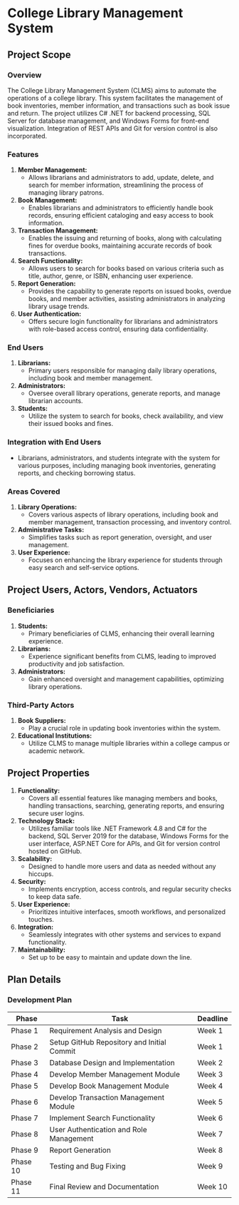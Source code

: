 # College Library Management System

## Project Scope

### Overview
The College Library Management System (CLMS) aims to automate the operations of a college library. This system facilitates the management of book inventories, member information, and transactions such as book issue and return. The project utilizes C# .NET for backend processing, SQL Server for database management, and Windows Forms for front-end visualization. Integration of REST APIs and Git for version control is also incorporated.

### Features
1. **Member Management:**
    - Allows librarians and administrators to add, update, delete, and search for member information, streamlining the process of managing library patrons.
2. **Book Management:**
    - Enables librarians and administrators to efficiently handle book records, ensuring efficient cataloging and easy access to book information.
3. **Transaction Management:**
    - Enables the issuing and returning of books, along with calculating fines for overdue books, maintaining accurate records of book transactions.
4. **Search Functionality:**
    - Allows users to search for books based on various criteria such as title, author, genre, or ISBN, enhancing user experience.
5. **Report Generation:**
    - Provides the capability to generate reports on issued books, overdue books, and member activities, assisting administrators in analyzing library usage trends.
6. **User Authentication:**
    - Offers secure login functionality for librarians and administrators with role-based access control, ensuring data confidentiality.

### End Users
1. **Librarians:**
    - Primary users responsible for managing daily library operations, including book and member management.
2. **Administrators:**
    - Oversee overall library operations, generate reports, and manage librarian accounts.
3. **Students:**
    - Utilize the system to search for books, check availability, and view their issued books and fines.

### Integration with End Users
- Librarians, administrators, and students integrate with the system for various purposes, including managing book inventories, generating reports, and checking borrowing status.

### Areas Covered
1. **Library Operations:**
    - Covers various aspects of library operations, including book and member management, transaction processing, and inventory control.
2. **Administrative Tasks:**
    - Simplifies tasks such as report generation, oversight, and user management.
3. **User Experience:**
    - Focuses on enhancing the library experience for students through easy search and self-service options.

## Project Users, Actors, Vendors, Actuators

### Beneficiaries
1. **Students:**
    - Primary beneficiaries of CLMS, enhancing their overall learning experience.
2. **Librarians:**
    - Experience significant benefits from CLMS, leading to improved productivity and job satisfaction.
3. **Administrators:**
    - Gain enhanced oversight and management capabilities, optimizing library operations.

### Third-Party Actors
1. **Book Suppliers:**
    - Play a crucial role in updating book inventories within the system.
2. **Educational Institutions:**
    - Utilize CLMS to manage multiple libraries within a college campus or academic network.

## Project Properties

1. **Functionality:**
    - Covers all essential features like managing members and books, handling transactions, searching, generating reports, and ensuring secure user logins.
2. **Technology Stack:**
    - Utilizes familiar tools like .NET Framework 4.8 and C# for the backend, SQL Server 2019 for the database, Windows Forms for the user interface, ASP.NET Core for APIs, and Git for version control hosted on GitHub.
3. **Scalability:**
    - Designed to handle more users and data as needed without any hiccups.
4. **Security:**
    - Implements encryption, access controls, and regular security checks to keep data safe.
5. **User Experience:**
    - Prioritizes intuitive interfaces, smooth workflows, and personalized touches.
6. **Integration:**
    - Seamlessly integrates with other systems and services to expand functionality.
7. **Maintainability:**
    - Set up to be easy to maintain and update down the line.

## Plan Details

### Development Plan
| Phase  | Task                              | Deadline |
|--------|-----------------------------------|----------|
| Phase 1| Requirement Analysis and Design   | Week 1   |
| Phase 2| Setup GitHub Repository and Initial Commit | Week 1 |
| Phase 3| Database Design and Implementation | Week 2   |
| Phase 4| Develop Member Management Module  | Week 3   |
| Phase 5| Develop Book Management Module    | Week 4   |
| Phase 6| Develop Transaction Management Module | Week 5 |
| Phase 7| Implement Search Functionality   | Week 6   |
| Phase 8| User Authentication and Role Management | Week 7 |
| Phase 9| Report Generation                 | Week 8   |
| Phase 10| Testing and Bug Fixing           | Week 9   |
| Phase 11| Final Review and Documentation   | Week 10  |

